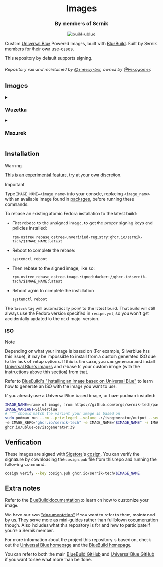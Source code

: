 <div align="center">
    <h1>Images</h1>
    <h3>By members of Sernik</h3>
</div>

<div align="center">

[![build-ublue](https://github.com/sernik-tech/member-images/actions/workflows/build.yml/badge.svg)](https://github.com/sernik-tech/member-images/actions/workflows/build.yml)

</div>

Custom [Universal Blue](https://universal-blue.org/) Powered Images, built with [BlueBuild](https://blue-build.org/). Built by Sernik members for their own use-cases.

This repository by default supports signing.

###### Repository ran and maintained by [@sneexy-boi](https://github.com/sneexy-boi), owned by [@Rexogamer](https://github.com/Rexogamer).

## Images

<details>
<summary>

### Wuzetka

</summary>

sneexy's heavily opinionated image. uses KDE Plasma with a custom configuration and comes with a handful of applications preinstalled that you probably don't want.

preconfigured with a custom sddm theme *(no system settings kcm)*, custom desktop theme and layout (Catppuccin Mocha Green!), akmods and forced dns settings.

</details>

<details>
<summary>

### Mazurek

</summary>

sneexy's *other* heavily opinionated image. uses GNOME (Material You!) and handful of applications that you probably don't want.

preconfigured with extensions and themes, custom desktop theme and layout, akmods and forced dns settings.

</details>

## Installation

> [!WARNING]  
> [This is an experimental feature](https://www.fedoraproject.org/wiki/Changes/OstreeNativeContainerStable), try at your own discretion.

> [!IMPORTANT]  
> Type `IMAGE_NAME=<image_name>` into your console, replacing `<image_name>` with an available image found in [packages](https://github.com/orgs/sernik-tech/packages?repo_name=member-images), before running these commands.

To rebase an existing atomic Fedora installation to the latest build:

- First rebase to the unsigned image, to get the proper signing keys and policies installed:
  ```
  rpm-ostree rebase ostree-unverified-registry:ghcr.io/sernik-tech/$IMAGE_NAME:latest
  ```
- Reboot to complete the rebase:
  ```
  systemctl reboot
  ```
- Then rebase to the signed image, like so:
  ```
  rpm-ostree rebase ostree-image-signed:docker://ghcr.io/sernik-tech/$IMAGE_NAME:latest
  ```
- Reboot again to complete the installation
  ```
  systemctl reboot
  ```

The `latest` tag will automatically point to the latest build. That build will still always use the Fedora version specified in `recipe.yml`, so you won't get accidentally updated to the next major version.

### ISO

> [!NOTE]
> Depending on what your image is based on (For example, Silverblue has this issue), it may be impossible to install from a custom generated ISO due to the lack of setup options. If this is the case, you can generate and install [Universal Blue's images](https://github.com/ublue-os/isogenerator?tab=readme-ov-file#container) and rebase to your custom image (with the instructions above this section) from that.

Refer to [BlueBuild's "Installing an image based on Universal Blue"](https://blue-build.org/learn/universal-blue/#fresh-install-from-an-iso) to learn how to generate an ISO with the image you want to use.

If you already use a Universal Blue based image, or have podman installed:
```bash
IMAGE_NAME=<name of image, from https://github.com/orgs/sernik-tech/packages?repo_name=member-images>
IMAGE_VARIANT=Silverblue
# ^^^ should match the variant your image is based on
sudo podman run --rm --privileged --volume .:/isogenerator/output --security-opt label=disable --pull=newer \
-e IMAGE_REPO="ghcr.io/sernik-tech" -e IMAGE_NAME="$IMAGE_NAME" -e IMAGE_TAG="latest" -e VARIANT="$IMAGE_VARIANT" \
ghcr.io/ublue-os/isogenerator:39
```

## Verification

These images are signed with [Sigstore](https://www.sigstore.dev/)'s [cosign](https://github.com/sigstore/cosign). You can verify the signature by downloading the `cosign.pub` file from this repo and running the following command:

```bash
cosign verify --key cosign.pub ghcr.io/sernik-tech/$IMAGE_NAME
```

## Extra notes

Refer to the [BlueBuild documentation](https://blue-build.org/learn/getting-started/) to learn on how to customize your image.

We have our own ["documentation"](https://github.com/sernik-tech/member-images/blob/live/sernik/README.md) if you want to refer to them, maintained by us. They serve more as mini-guides rather than full blown documentation though. Also includes what this repository is for and how to participate if you're a Sernik member.

For more information about the project this repository is based on, check out the [Universal Blue homepage](https://universal-blue.org/) and the [BlueBuild homepage](https://blue-build.org/).

You can refer to both the main [BlueBuild GitHub](https://github.com/blue-build/) and [Universal Blue GitHub](https://github.com/ublue-os/) if you want to see what more than be done.
